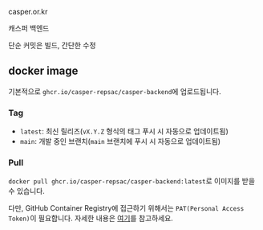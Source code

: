 casper.or.kr

캐스퍼 백엔드

단순 커밋은 빌드, 간단한 수정

## docker image
기본적으로 `ghcr.io/casper-repsac/casper-backend`에 업로드됩니다.
### Tag
- `latest`: 최신 릴리즈(`vX.Y.Z` 형식의 태그 푸시 시 자동으로 업데이트됨)
- `main`: 개발 중인 브랜치(`main` 브랜치에 푸시 시 자동으로 업데이트됨)

### Pull
`docker pull ghcr.io/casper-repsac/casper-backend:latest`로 이미지를 받을 수 있습니다.

다만, GitHub Container Registry에 접근하기 위해서는 `PAT(Personal Access Token)`이 필요합니다.
자세한 내용은 [여기](https://docs.github.com/ko/packages/working-with-a-github-packages-registry/working-with-the-container-registry#personal-access-token-classic%EC%9D%84%EB%A5%BC-%EC%82%AC%EC%9A%A9%ED%95%98%EC%97%AC-%EC%9D%B8%EC%A6%9D)를 참고하세요.
